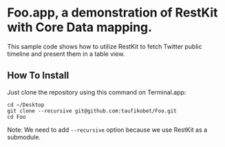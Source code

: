 # Foo.app, a demonstration of RestKit with Core Data mapping.


This sample code shows how to utilize RestKit to fetch Twitter public timeline and present them in a table view.

## How To Install

Just clone the repository using this command on Terminal.app:

	cd ~/Desktop
	git clone --recursive git@github.com:taufikobet/Foo.git
	cd Foo

Note: We need to add `--recursive` option because we use RestKit as a submodule.
